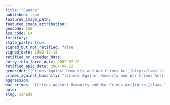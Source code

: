 ```yaml
---
title: "Canada"
published: true
featured_image_path:
featured_image_attribution:
geocode: CAN
iso_code: CA
territory:
state_party: true
signed_but_not_ratified: false
signed_date: 1998-12-18
ratified_or_acceded_date:
entry_into_force_date: 2002-07-01
ratified_apic_date: 2004-06-22
genocide: "[Crimes Against Humanity and War Crimes Act](http://laws-lois.justice.gc.ca/eng/acts/C-45.9/page-1.html)"
crimes_against_humanity: "[Crimes Against Humanity and War Crimes Act](http://laws-lois.justice.gc.ca/eng/acts/C-45.9/page-1.html)"
aggression:
war_crimes: "[Crimes Against Humanity and War Crimes Act](http://laws-lois.justice.gc.ca/eng/acts/C-45.9/page-1.html)"
note:
slug: canada
---
```

